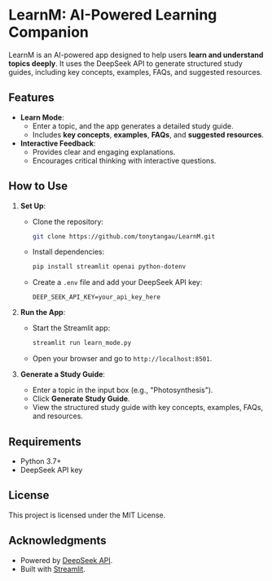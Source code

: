 # LearnM: AI-Powered Learning Companion

LearnM is an AI-powered app designed to help users **learn and understand topics deeply**. It uses the DeepSeek API to generate structured study guides, including key concepts, examples, FAQs, and suggested resources.

## Features

- **Learn Mode**:
  - Enter a topic, and the app generates a detailed study guide.
  - Includes **key concepts**, **examples**, **FAQs**, and **suggested resources**.
- **Interactive Feedback**:
  - Provides clear and engaging explanations.
  - Encourages critical thinking with interactive questions.

## How to Use

1. **Set Up**:
   - Clone the repository:
     ```bash
     git clone https://github.com/tonytangau/LearnM.git
     ```
   - Install dependencies:
     ```bash
     pip install streamlit openai python-dotenv
     ```
   - Create a `.env` file and add your DeepSeek API key:
     ```env
     DEEP_SEEK_API_KEY=your_api_key_here
     ```

2. **Run the App**:
   - Start the Streamlit app:
     ```bash
     streamlit run learn_mode.py
     ```
   - Open your browser and go to `http://localhost:8501`.

3. **Generate a Study Guide**:
   - Enter a topic in the input box (e.g., "Photosynthesis").
   - Click **Generate Study Guide**.
   - View the structured study guide with key concepts, examples, FAQs, and resources.

## Requirements

- Python 3.7+
- DeepSeek API key

## License

This project is licensed under the MIT License.

## Acknowledgments

- Powered by [DeepSeek API](https://www.deepseek.com/).
- Built with [Streamlit](https://streamlit.io/).
